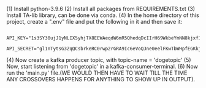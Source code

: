 (1) Install python-3.9.6
(2) Install all packages from REQUIREMENTS.txt
(3) Install TA-lib library, can be done via conda.
(4) In the home directory of this project, create a ".env" file and put the following in it and then save it:
        
           API_KEY="1s3SY30ujJ1yNLIX5yhjTX8EEWAeqdW6mR5QhedqDcIIrH69WkbeYmNN8kjxfIAZ"
           API_SECRET="gl1nTytsG3ZqQCsbrkeRC0rwp2rGRA9Ic6eVoQJne0eelFKwTbWHpfEGKkjpmP3d"

(4) Now create a kafka producer topic, with topic-name = 'dogetopic'
(5) Now, start listening from 'dogetopic' in a kafka-consumer-terminal.
(6) Now run the 'main.py' file.(WE WOULD THEN HAVE TO WAIT TILL THE TIME ANY CROSSOVERS HAPPENS FOR ANYTHING TO SHOW UP IN OUTPUT).